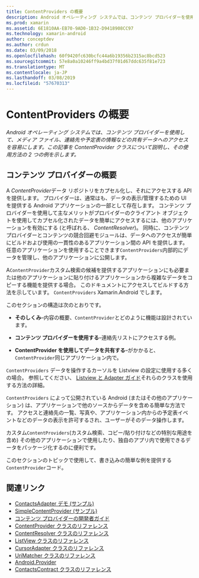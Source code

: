 ```yaml
---
title: ContentProviders の概要
description: Android オペレーティング システムでは、コンテンツ プロバイダーを使用して、メディア ファイル、連絡先や予定表の情報などの共有データへのアクセスを容易にします。 この記事を ContentProvider クラスについて説明し、その使用方法の 2 つの例を示します。
ms.prod: xamarin
ms.assetid: 6E1810AA-EB70-9AD0-1B32-D9418908CC97
ms.technology: xamarin-android
author: conceptdev
ms.author: crdun
ms.date: 03/09/2018
ms.openlocfilehash: 60f9420fc630bcfc44a6b19356b2315ac8bcd523
ms.sourcegitcommit: 57e8a0a10246ff9a4bd37f01d67ddc635f81e723
ms.translationtype: MT
ms.contentlocale: ja-JP
ms.lasthandoff: 03/08/2019
ms.locfileid: "57670313"
---
```

# <a name="intro-to-contentproviders"></a>ContentProviders の概要

_Android オペレーティング システムでは、コンテンツ プロバイダーを使用して、メディア ファイル、連絡先や予定表の情報などの共有データへのアクセスを容易にします。この記事を ContentProvider クラスについて説明し、その使用方法の 2 つの例を示します。_


## <a name="content-providers-overview"></a>コンテンツ プロバイダーの概要

A *ContentProvider*データ リポジトリをカプセル化し、それにアクセスする API を提供します。 プロバイダーは、通常はも、データの表示/管理するための UI を提供する Android アプリケーションの一部として存在します。 コンテンツ プロバイダーを使用して主なメリットがプロバイダーのクライアント オブジェクトを使用してカプセル化されたデータを簡単にアクセスするには、他のアプリケーションを有効にする (と呼ばれる、 *ContentResolver*)。 同時に、コンテンツ プロバイダーとコンテンツの競合回避モジュールは、データへのアクセスが簡単にビルドおよび使用の一貫性のあるアプリケーション間の API を提供します。 任意のアプリケーションを使用することできます`ContentProviders`内部的にデータを管理し、他のアプリケーションに公開します。

A`ContentProvider`カスタム検索の候補を提供するアプリケーションにも必要または他のアプリケーションに貼り付けるアプリケーションから複雑なデータをコピーする機能を提供する場合。 このドキュメントにアクセスしてビルドする方法を示しています。 `ContentProviders` Xamarin.Android でします。

このセクションの構造は次のとおりです。

- **そのしくみ**&ndash;内容の概要、`ContentProvider`とどのように機能は設計されています。

- **コンテンツ プロバイダーを使用する**&ndash;連絡先リストにアクセスする例。

- **ContentProvider を使用してデータを共有する**&ndash;がかかると、`ContentProvider`同じアプリケーション内で。

`ContentProviders` データを操作するカーソルを Listview の設定に使用する多くの場合。 参照してください、 [Listview と Adapter ガイド](~/android/user-interface/layouts/list-view/index.md)それらのクラスを使用する方法の詳細。

`ContentProviders` によって公開されている Android (またはその他のアプリケーション) は、アプリケーションで他のソースからデータを含める簡単な方法です。 アクセスと連絡先の一覧、写真や、アプリケーション内からの予定表イベントなどのデータの表示を許可するされ、ユーザーがそのデータ操作します。

カスタム`ContentProviders`(カスタム検索、コピー/貼り付けなどの特別な用途を含め) その他のアプリケーションで使用したり、独自のアプリ内で使用できるデータをパッケージ化するのに便利です。

このセクションのトピックで使用して、書き込みの簡単な例を提供する`ContentProvider`コード。



## <a name="related-links"></a>関連リンク

- [ContactsAdapter デモ (サンプル)](https://developer.xamarin.com/samples/monodroid/PlatformFeatures/ContactsAdapterDemo/)
- [SimpleContentProvider (サンプル)](https://developer.xamarin.com/samples/monodroid/PlatformFeatures/SimpleContentProvider)
- [コンテンツ プロバイダーの開発者ガイド](https://developer.android.com/guide/topics/providers/content-providers.html)
- [ContentProvider クラスのリファレンス](https://developer.xamarin.com/api/type/Android.Content.ContentProvider/)
- [ContentResolver クラスのリファレンス](https://developer.xamarin.com/api/type/Android.Content.ContentResolver/)
- [ListView クラスのリファレンス](https://developer.xamarin.com/api/type/Android.Widget.ListView/)
- [CursorAdapter クラスのリファレンス](https://developer.xamarin.com/api/type/Android.Widget.CursorAdapter/)
- [UriMatcher クラスのリファレンス](https://developer.xamarin.com/api/type/Android.Content.UriMatcher/)
- [Android.Provider](https://developer.xamarin.com/api/namespace/Android.Provider/)
- [ContactsContract クラスのリファレンス](https://developer.xamarin.com/api/type/Android.Provider.ContactsContract/)
